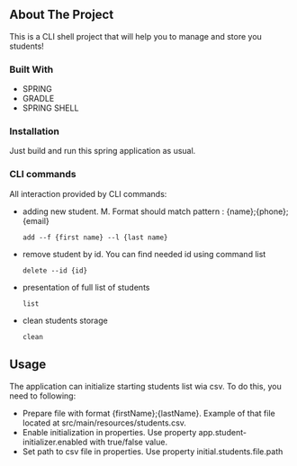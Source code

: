 ## About The Project

This is a CLI shell project that will help you to manage and store you students!

### Built With
- SPRING
- GRADLE
- SPRING SHELL

### Installation

Just build and run this spring application as usual.

### CLI commands
All interaction provided by CLI commands:
- adding new student. M. Format should match pattern : {name};{phone};{email}
    ```
    add --f {first name} --l {last name}
    ```
- remove student by id. You can find needed id using command list
    ```
    delete --id {id}
    ```
- presentation of full list of students
    ```
    list
    ```
- clean students storage
    ```
    clean
    ```

## Usage

The application can initialize starting students list wia csv. To do this, you need to following:
- Prepare file with format {firstName};{lastName}. Example of that file located at src/main/resources/students.csv.
- Enable initialization in properties. Use property app.student-initializer.enabled with true/false value. 
- Set path to csv file in properties. Use property initial.students.file.path



